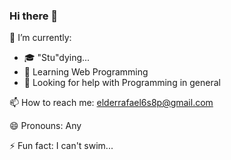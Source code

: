 ### Hi there 👋
    
🔭 I’m currently: 
- 🎓 "Stu"dying...
- 🌱 Learning Web Programming
- 🤔 Looking for help with Programming in general

📫 How to reach me: elderrafael6s8p@gmail.com

😄 Pronouns: Any

⚡ Fun fact: I can't swim...

<!--
**Rafaelder/Rafaelder** is a ✨ _special_ ✨ repository because its `README.md` (this file) appears on your GitHub profile.

Here are some ideas to get you started:
- 👯 I’m looking to collaborate on ...

-->

